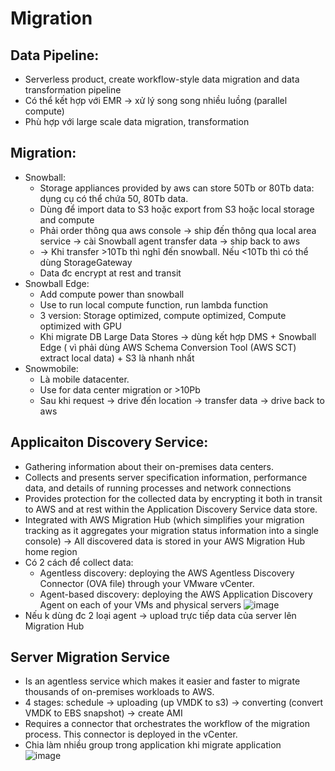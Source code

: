 # Migration

## Data Pipeline:
 - Serverless product, create workflow-style data migration and data transformation pipeline
 - Có thể kết hợp với EMR -> xử lý song song nhiều luồng (parallel compute)
 - Phù hợp với large scale data migration, transformation
 
## Migration:
  - Snowball: 
    - Storage appliances provided by aws can store 50Tb or 80Tb data: dụng cụ có thể chứa 50, 80Tb data.
    - Dùng để import data to S3 hoặc export from S3 hoặc local storage and compute
    - Phải order thông qua aws console -> ship đến thông qua local area service -> cài Snowball agent transfer data -> ship 
  back to aws
    - -> Khi transfer >10Tb thì nghĩ đến snowball. Nếu <10Tb thì có thể dùng StorageGateway
    - Data đc encrypt at rest and transit
  - Snowball Edge:
    - Add compute power than snowball
    - Use to run local compute function, run lambda function
    - 3 version: Storage optimized, compute optimized, Compute optimized with GPU
    - Khi migrate DB Large Data Stores -> dùng kết hợp DMS + Snowball Edge ( vì phải dùng AWS Schema Conversion Tool (AWS SCT) extract local data) + S3 là nhanh nhất
  - Snowmobile:
    - Là mobile datacenter. 
    - Use for data center migration or >10Pb
    - Sau khi request -> drive đến location -> transfer data -> drive back to aws

## Applicaiton Discovery Service:
  - Gathering information about their on-premises data centers.
  - Collects and presents server specification information, performance data, and details of running processes and network connections
  - Provides protection for the collected data by encrypting it both in transit to AWS and at rest within the Application Discovery Service data store.
  - Integrated with AWS Migration Hub (which simplifies your migration tracking as it aggregates your migration status information into a single console) -> All discovered data is stored in your AWS Migration Hub home region
  - Có 2 cách để collect data:
    - Agentless discovery: deploying the AWS Agentless Discovery Connector (OVA file) through your VMware vCenter.
    - Agent-based discovery: deploying the AWS Application Discovery Agent on each of your VMs and physical servers
  ![image](https://user-images.githubusercontent.com/40649408/70844237-98b78580-1e81-11ea-8377-65e062587236.png)
 - Nếu k dùng đc 2 loại agent -> upload trực tiếp data của server lên Migration Hub

## Server Migration Service
  - Is an agentless service which makes it easier and faster to migrate thousands of on-premises workloads to AWS.
  - 4 stages: schedule -> uploading (up VMDK to s3) -> converting (convert VMDK to EBS snapshot) -> create AMI
  - Requires a connector that orchestrates the workflow of the migration process. This connector is deployed in the vCenter.
  - Chia làm nhiều group trong application khi migrate application    
  ![image](https://user-images.githubusercontent.com/40649408/70844423-357b2280-1e84-11ea-8c0a-37553bb7677b.png)
